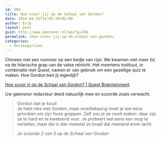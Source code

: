 ```yaml
---
id: 284
title: Hoe scoor jij op de Schaal van Gordon?
date: 2014-04-15T14:01:20+02:00
author: Erik
layout: post
guid: http://www.geensnor.nl/wp/?p=284
permalink: /hoe-scoor-jij-op-de-schaal-van-gordon/
categories:
  - Uncategorized
---
```

Chinees met een nummer op een bedje van rijst. We kwamen niet meer bij na de hilarische grap van de valse relnicht. Het meertens instituut, in combinatie met Quest, namen er van gebruik om een gezellige quiz te maken. Hoe Gordon ben jij eigenlijk?

[Hoe scoor jij op de Schaal van Gordon? | Quest Braintainment](http://www.quest.nl/test/hoe-scoor-jij-op-de-schaal-van-gordon).

Uw geensnor redacteur deed natuurlijk mee en scoorde zoals verwacht.

> Gordon laat je koud  
> Je hebt niks met Gordon, maar onwillekeurig moet je wel eens grinniken om zijn foute grappen. Zelf zou je ze nooit maken: daar zijn ze te hard en te kwetsend voor. Je probeert wel eens een mop te vertellen, maar die is dan meestal zo braaf dat niemand erom lacht.
> 
> _Je scoorde 2 van 5 op de Schaal van Gordon_

&nbsp;